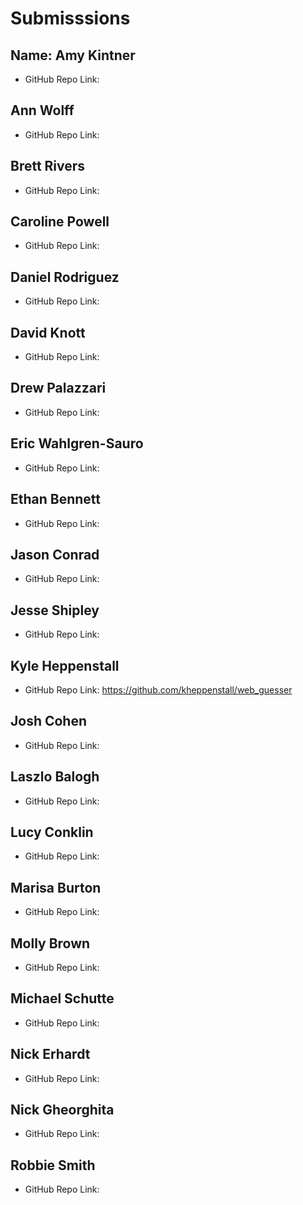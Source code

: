 # Submisssions

## Name: Amy Kintner

* GitHub Repo Link:

## Ann Wolff

* GitHub Repo Link:

## Brett Rivers

* GitHub Repo Link:

## Caroline Powell

* GitHub Repo Link:

## Daniel Rodriguez

* GitHub Repo Link:

## David Knott

* GitHub Repo Link:

## Drew Palazzari

* GitHub Repo Link:

## Eric Wahlgren-Sauro

* GitHub Repo Link:

## Ethan Bennett

* GitHub Repo Link:

## Jason Conrad

* GitHub Repo Link:

## Jesse Shipley

* GitHub Repo Link:

## Kyle Heppenstall

* GitHub Repo Link: https://github.com/kheppenstall/web_guesser

## Josh Cohen

* GitHub Repo Link:

## Laszlo Balogh

* GitHub Repo Link:

## Lucy Conklin

* GitHub Repo Link:

## Marisa Burton

* GitHub Repo Link:

## Molly Brown

* GitHub Repo Link:

## Michael Schutte

* GitHub Repo Link:

## Nick Erhardt

* GitHub Repo Link:

## Nick Gheorghita

* GitHub Repo Link:

## Robbie Smith

* GitHub Repo Link:
